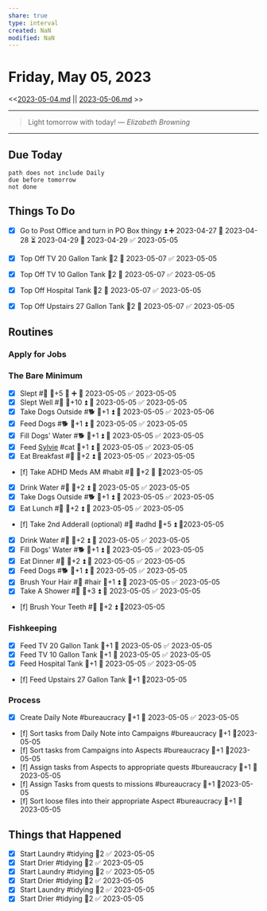 ```yaml
---
share: true
type: interval
created: NaN 
modified: NaN
---
```

# Friday, May 05, 2023
<<[2023-05-04.md](./2023-05-04.md) || [2023-05-06.md](./2023-05-06.md) >>

---

> Light tomorrow with today!
> — <cite>Elizabeth Browning</cite>

---
## Due Today
```tasks
path does not include Daily
due before tomorrow
not done
```

## Things To Do




- [x] Go to Post Office and turn in PO Box thingy ⏫ ➕ 2023-04-27 🛫 2023-04-28 ⏳ 2023-04-29 📅 2023-04-29 ✅ 2023-05-05










- [x] Top Off TV 20 Gallon Tank 🥄2 📅 2023-05-07 ✅ 2023-05-05
- [x] Top Off TV 10 Gallon Tank 🥄2 📅 2023-05-07 ✅ 2023-05-05
- [x] Top Off Hospital Tank 🥄2 📅 2023-05-07 ✅ 2023-05-05




- [x] Top Off Upstairs 27 Gallon Tank 🥄2 📅 2023-05-07 ✅ 2023-05-05

## Routines
### Apply for Jobs


### The Bare Minimum
- [x] Slept #🛌 🥄+5 🔺 ➕ 📅 2023-05-05 ✅ 2023-05-05
- [x] Slept Well #🛌 🥄+10 ⏫ 📅 2023-05-05 ✅ 2023-05-05
- [x] Take Dogs Outside #🐕 🥄+1 ⏫ 📅 2023-05-05 ✅ 2023-05-06
- [x] Feed Dogs #🐕 🥄+1 ⏫ 📅 2023-05-05 ✅ 2023-05-05
- [x] Fill Dogs' Water #🐕 🥄+1 ⏫ 📅 2023-05-05 ✅ 2023-05-05
- [x] Feed [Sylvie](../../03%20-%20Belonging%20%F0%9F%91%AA/00%20-%20The%20Pack%20%F0%9F%90%95/Sylvie.md) #cat 🥄+1 ⏫ 📅 2023-05-05 ✅ 2023-05-05
- [x] Eat Breakfast #🍎 🥄+2 ⏫ 📅 2023-05-05 ✅ 2023-05-05
- [f] Take ADHD Meds AM #habit #💊 🥄+2 🔺 📆2023-05-05
- [x] Drink Water #🌊 🥄+2 ⏫ 📅 2023-05-05 ✅ 2023-05-05
- [x] Take Dogs Outside #🐕 🥄+1 ⏫ 📅 2023-05-05 ✅ 2023-05-05
- [x] Eat Lunch #🍎 🥄+2 ⏫ 📅 2023-05-05 ✅ 2023-05-05
- [f] Take 2nd Adderall (optional) #💊 #adhd 🥄+5 ⏫ 📆2023-05-05
- [x] Drink Water #🌊  🥄+2 ⏫ 📅 2023-05-05 ✅ 2023-05-05
- [x] Fill Dogs' Water #🐕 🥄+1 ⏫ 📅 2023-05-05 ✅ 2023-05-05
- [x] Eat Dinner #🍎 🥄+2 ⏫ 📅 2023-05-05 ✅ 2023-05-05
- [x] Feed Dogs #🐕 🥄+1 ⏫ 📅 2023-05-05 ✅ 2023-05-05
- [x] Brush Your Hair #🚿 #hair 🥄+1 ⏫ 📅 2023-05-05 ✅ 2023-05-05
- [x] Take A Shower #🚿 🥄+3 ⏫ 📅 2023-05-05 ✅ 2023-05-05
- [f] Brush Your Teeth #🚿 🥄+2 ⏫ 📆2023-05-05


### Fishkeeping
- [x] Feed TV 20 Gallon Tank 🥄+1 📅 2023-05-05 ✅ 2023-05-05
- [x] Feed TV 10 Gallon Tank 🥄+1 📅 2023-05-05 ✅ 2023-05-05
- [x] Feed Hospital Tank 🥄+1 📅 2023-05-05 ✅ 2023-05-05
- [f] Feed Upstairs 27 Gallon Tank 🥄+1 📆2023-05-05


### Process
- [x] Create Daily Note #bureaucracy 🥄+1 📅 2023-05-05 ✅ 2023-05-05
- [f] Sort tasks from Daily Note into Campaigns #bureaucracy 🥄+1  📆2023-05-05
- [f] Sort tasks from Campaigns into Aspects #bureaucracy 🥄+1  📆2023-05-05
- [f] Assign tasks from Aspects to appropriate quests #bureaucracy 🥄+1  📆2023-05-05
- [f] Assign Tasks from quests to missions #bureaucracy 🥄+1  📆2023-05-05
- [f] Sort loose files into their appropriate Aspect #bureaucracy 🥄+1  📆2023-05-05




## Things that Happened
- [x] Start Laundry #tidying 🥄2 ✅ 2023-05-05
- [x] Start Drier #tidying 🥄2 ✅ 2023-05-05
- [x] Start Laundry #tidying 🥄2 ✅ 2023-05-05
- [x] Start Drier #tidying 🥄2 ✅ 2023-05-05
- [x] Start Laundry #tidying 🥄2 ✅ 2023-05-05
- [x] Start Drier #tidying 🥄2 ✅ 2023-05-05